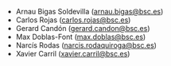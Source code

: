 - Arnau Bigas Soldevilla (arnau.bigas@bsc.es)
- Carlos Rojas (carlos.rojas@bsc.es)
- Gerard Candón (gerard.candon@bsc.es)
- Max Doblas-Font (max.doblas@bsc.es)
- Narcís Rodas (narcis.rodaquiroga@bsc.es)
- Xavier Carril (xavier.carril@bsc.es)